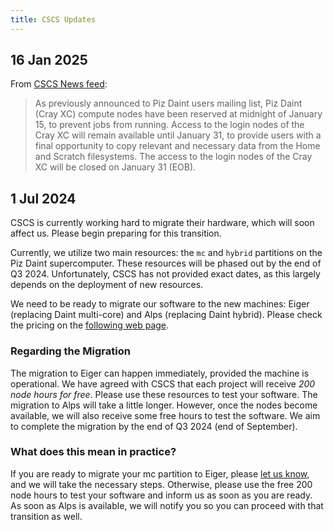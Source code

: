 ```yaml
---
title: CSCS Updates
---
```


## 16 Jan 2025

From [CSCS News feed](https://user.cscs.ch/news/):

> As previously announced to Piz Daint users mailing list, Piz Daint (Cray XC) compute nodes have been reserved at midnight of January 15, to prevent jobs from running. Access to the login nodes of the Cray XC will remain available until January 31, to provide users with a final opportunity to copy relevant and necessary data from the Home and Scratch filesystems. The access to the login nodes of the Cray XC will be closed on January 31 (EOB).

## 1 Jul 2024

CSCS is currently working hard to migrate their hardware, which will soon affect us. Please begin preparing for this transition.

Currently, we utilize two main resources: the `mc` and `hybrid` partitions on the Piz Daint supercomputer.
These resources will be phased out by the end of Q3 2024. Unfortunately, CSCS has not provided exact dates, as this largely depends on the deployment of new resources.

We need to be ready to migrate our software to the new machines: Eiger (replacing Daint multi-core) and Alps (replacing Daint hybrid). Please check the pricing on the [following web page](https://2go.cscs.ch/offering/swiss_academia/institutional_customers/).

### Regarding the Migration

The migration to Eiger can happen immediately, provided the machine is operational.
We have agreed with CSCS that each project will receive _200 node hours for free_.
Please use these resources to test your software.
The migration to Alps will take a little longer.
However, once the nodes become available, we will also receive some free hours to test the software.
We aim to complete the migration by the end of Q3 2024 (end of September).

### What does this mean in practice?

If you are ready to migrate your mc partition to Eiger, please [let us know](mailto:compute@empa.ch), and we will take the necessary steps.
Otherwise, please use the free 200 node hours to test your software and inform us as soon as you are ready.
As soon as Alps is available, we will notify you so you can proceed with that transition as well.

